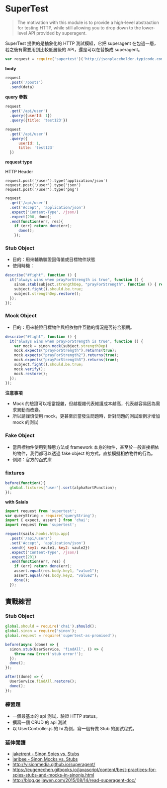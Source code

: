 # SuperTest

> The motivation with this module is to provide a high-level abstraction for testing HTTP, while still allowing you to drop down to the lower-level API provided by superagent.

SuperTest 提供的是抽象化的 HTTP 測試模組，它把 superagent 在包過一層，若之後有需要用到比較低層級的 API，還是可以在替換成 superagent。

```js
var request = require('supertest')('http://jsonplaceholder.typicode.com');
```

**body**

```js
request
  .post('/posts')
  .send(data)
```

**query 參數**

```js
request
  .get('/api/user')
  .query({userId: 1})
  .query({title: 'test123'})
```

```js
request
  .get('/api/user')
  .query({
      userId: 1,
      title: 'test123'
  })
```

**request type**

HTTP Header

```
request.post('/user').type('application/json')
request.post('/user').type('json')
request.post('/user').type('png')
```

```js
request
  .get('/api/user')
  .set('Accept', 'application/json')
  .expect('Content-Type', /json/)
  .expect(200, done);
  .end(function(err, res){
    if (err) return done(err);
      done();
    });
```

### Stub Object

* 目的：用來輔助驗證回傳值或目標物件狀態
* 使用時機：


```js
describe("#fight", function () {
  it("always wins when prayForStrength is true", function () {
    sinon.stub(subject.strengthDep, "prayForStrength", function () { return true; });
    subject.fight().should.be.true;
    subject.strengthDep.restore();
  });
});
```

### Mock Object

* 目的：用來驗證目標物件與相依物件互動的情況是否符合預期。

```js
describe("#fight", function () {
  it("always wins when prayForStrength is true", function () {
    var mock = sinon.mock(subject.strengthDep)
    mock.expects("prayForStrength").returns(true);
    mock.expects("prayForStrength2").returns(true);
    mock.expects("prayForStrength3").returns(true);
    subject.fight().should.be.true;
    mock.verify();
    mock.restore();
  });
});
```

**注意事項**

* Mock 的驗證可以相當複雜，但越複雜代表維護成本越高，代表越容易因為需求異動而改變。
* 所以請謹慎使用 mock，更甚至於當發生問題時，針對問題的測試案例才增加 mock 的測試

### Fake Object

* 當目標物件使用到靜態方法或 framework 本身的物件，甚至於一般直接相依的物件，我們都可以透過 fake object 的方式，直接模擬相依物件的行為。
* 例如：官方的函式庫

### fixtures

```js
before(function(){
  global.fixtures['user'].sort(alphaSortFunction);
});
```

**with Saials**

```js
import request from 'supertest';
var queryString = require('queryString');
import { expect, assert } from 'chai';
import request from 'supertest';

request(sails.hooks.http.app)
  .post('/api/users')
  .set('Accept', 'application/json')
  .send({ key1: vaule1, key2: vaule2})
  .expect('Content-Type', /json/)
  .expect(201)
  .end(function(err, res) {
    if (err) return done(err);
    assert.equal(res.body.key1, "value1");
    assert.equal(res.body.key2, "value2");
    done();
  });
```

## 實戰練習

### Stub Object

```js
global.should = require('chai').should();
global.sinon = require('sinon');
global.request = require('supertest-as-promised');

before(async (done) => {
  sinon.stub(UserService, 'findAll', () => {
    throw new Error('stub error!');
  });
  done();
});

after((done) => {
  UserService.findAll.restore();
  done();
});
```

### 練習題

* 一個最基本的 api 測試，驗證 HTTP status。
* 撰寫一個 CRUD 的 api 測試
* 以 UserController.js 的 hi 為例，寫一個有做 Stub 的測試程式。

### 延伸閱讀

* [jaketrent - Sinon Spies vs. Stubs](https://jaketrent.com/post/sinon-spies-vs-stubs/)
* [laribee - Sinon Mocks vs. Stubs](https://gist.github.com/laribee/2050358)
* <http://visionmedia.github.io/superagent/>
* <https://eugenechen.gitbooks.io/javascript/content/best-practices-for-spies-stubs-and-mocks-in-sinonjs.html>
* <http://blog.gejiawen.com/2015/08/14/read-superagent-doc/>

<!--
http://blog.gejiawen.com/2015/08/14/read-superagent-doc/

superagent 不認為返回 4xx 和 5xx 的情況是錯誤。比如當請求返回 500 或者 403 之類的狀態碼時，可以通過 res.error 或者 res.status 等屬性來查看。此時並不會有錯誤對像傳遞到回調函數中。當發生網絡錯誤或者解析錯誤時，superagent 才會認為是發生了請求錯誤，此時會傳遞一個錯誤對像 err 作為回調函數的第一個參數。

當產生一個 4xx 或者 5xx 的 http 響應，res.error 提供了一個錯誤信息的對象，你可以通過檢查這個來做某些事情。

http://visionmedia.github.io/superagent/#test-documentation

[API Testing Examples | Getting Started with API Testing](https://www.soapui.org/tutorials.html)

-->